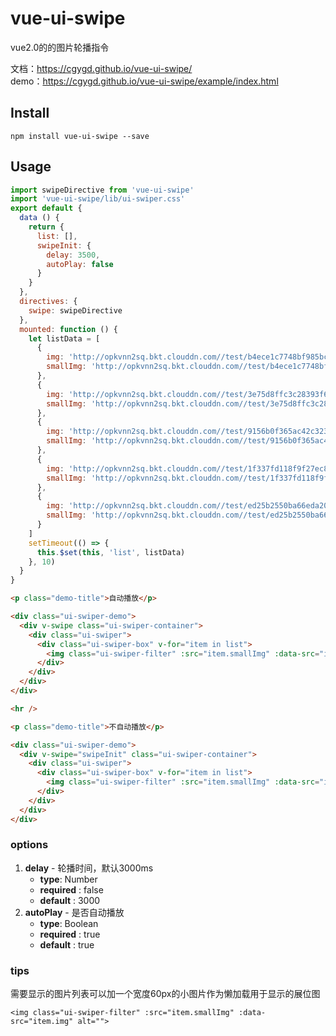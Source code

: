 # vue-ui-swipe

vue2.0的的图片轮播指令

文档：<a href="https://cgygd.github.io/vue2-countdown/">https://cgygd.github.io/vue-ui-swipe/</a>  
demo：<a href="https://cgygd.github.io/vue-ui-swipe/example/index.html" target="_blank">https://cgygd.github.io/vue-ui-swipe/example/index.html</a>

## Install
```
npm install vue-ui-swipe --save

```

## Usage

```js
import swipeDirective from 'vue-ui-swipe'
import 'vue-ui-swipe/lib/ui-swiper.css'
export default {
  data () {
    return {
      list: [],
      swipeInit: {
        delay: 3500,
        autoPlay: false
      }
    }
  },
  directives: {
    swipe: swipeDirective
  },
  mounted: function () {
    let listData = [
      {
        img: 'http://opkvnn2sq.bkt.clouddn.com//test/b4ece1c7748bf985bc01ae44acd1cd6b.jpg',
        smallImg: 'http://opkvnn2sq.bkt.clouddn.com//test/b4ece1c7748bf985bc01ae44acd1cd6b.jpg?imageView2/2/w/60'
      },
      {
        img: 'http://opkvnn2sq.bkt.clouddn.com//test/3e75d8ffc3c28393f61eea25ed986888.png',
        smallImg: 'http://opkvnn2sq.bkt.clouddn.com//test/3e75d8ffc3c28393f61eea25ed986888.png?imageView2/2/w/60'
      },
      {
        img: 'http://opkvnn2sq.bkt.clouddn.com//test/9156b0f365ac42c3236be7915b8a6428.png',
        smallImg: 'http://opkvnn2sq.bkt.clouddn.com//test/9156b0f365ac42c3236be7915b8a6428.png?imageView2/2/w/60'
      },
      {
        img: 'http://opkvnn2sq.bkt.clouddn.com//test/1f337fd118f9f27ec869a2b3581fe2ae.jpg',
        smallImg: 'http://opkvnn2sq.bkt.clouddn.com//test/1f337fd118f9f27ec869a2b3581fe2ae.jpg?imageView2/2/w/60'
      },
      {
        img: 'http://opkvnn2sq.bkt.clouddn.com//test/ed25b2550ba66eda2059d5e939ae8a2c.jpg',
        smallImg: 'http://opkvnn2sq.bkt.clouddn.com//test/ed25b2550ba66eda2059d5e939ae8a2c.jpg?imageView2/2/w/60'
      }
    ]
    setTimeout(() => {
      this.$set(this, 'list', listData)
    }, 10)
  }
}
```

```html
<p class="demo-title">自动播放</p>

<div class="ui-swiper-demo">
  <div v-swipe class="ui-swiper-container">
    <div class="ui-swiper">
      <div class="ui-swiper-box" v-for="item in list">
        <img class="ui-swiper-filter" :src="item.smallImg" :data-src="item.img" alt="">
      </div>
    </div>
  </div>
</div>

<hr />

<p class="demo-title">不自动播放</p>

<div class="ui-swiper-demo">
  <div v-swipe="swipeInit" class="ui-swiper-container">
    <div class="ui-swiper">
      <div class="ui-swiper-box" v-for="item in list">
        <img class="ui-swiper-filter" :src="item.smallImg" :data-src="item.img" alt="">
      </div>
    </div>
  </div>
</div>
```

### options
1. **delay** - 轮播时间，默认3000ms 
    - **type**: Number
    - **required** : false
    - **default** : 3000
2. **autoPlay** - 是否自动播放
    - **type**: Boolean
    - **required** : true
    - **default** : true
    
### tips
需要显示的图片列表可以加一个宽度60px的小图片作为懒加载用于显示的展位图

`<img class="ui-swiper-filter" :src="item.smallImg" :data-src="item.img" alt="">`